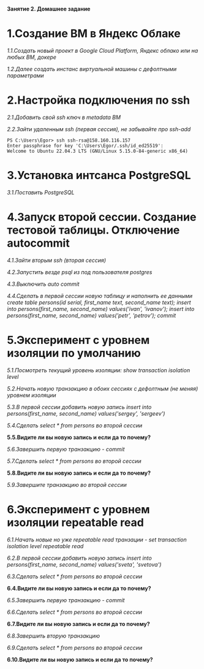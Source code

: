 **Занятие 2. Домашнее задание**
# 1.Создание ВМ в Яндекс Облаке
*1.1.Создать новый проект в Google Cloud Platform, Яндекс облако или на любых ВМ, докере*

*1.2.Далее создать инстанс виртуальной машины с дефолтными параметрами*

# 2.Настройка подключения по ssh
*2.1.Добавить свой ssh ключ в metadata ВМ*

*2.2.Зайти удаленным ssh (первая сессия), не забывайте про ssh-add*
```
PS C:\Users\Egor> ssh ssh-rsa@158.160.116.157
Enter passphrase for key 'C:\Users\Egor/.ssh/id_ed25519':
Welcome to Ubuntu 22.04.3 LTS (GNU/Linux 5.15.0-84-generic x86_64)
```
# 3.Установка интсанса PostgreSQL
*3.1.Поставить PostgreSQL*

# 4.Запуск второй сессии. Создание тестовой таблицы. Отключение autocommit
*4.1.Зайти вторым ssh (вторая сессия)*

*4.2.Запустить везде psql из под пользователя postgres*

*4.3.Выключить auto commit*

*4.4.Сделать в первой сессии новую таблицу и наполнить ее данными create table persons(id serial, first_name text, second_name text); insert into persons(first_name, second_name) values('ivan', 'ivanov'); insert into persons(first_name, second_name) values('petr', 'petrov'); commit*

# 5.Эксперимент с уровнем изоляции по умолчанию
*5.1.Посмотреть текущий уровень изоляции: show transaction isolation level*

*5.2.Начать новую транзакцию в обоих сессиях с дефолтным (не меняя) уровнем изоляции*

*5.3.В первой сессии добавить новую запись insert into persons(first_name, second_name) values('sergey', 'sergeev')*

*5.4.Cделать select * from persons во второй сессии*

**5.5.Видите ли вы новую запись и если да то почему?**

*5.6.Завершить первую транзакцию - commit*

*5.7.Cделать select * from persons во второй сессии*

**5.8.Видите ли вы новую запись и если да то почему?**

*5.9.Завершите транзакцию во второй сессии*

# 6.Эксперимент с уровнем изоляции repeatable read
*6.1.Начать новые но уже repeatable read транзации - set transaction isolation level repeatable read*

*6.2.В первой сессии добавить новую запись insert into persons(first_name, second_name) values('sveta', 'svetova')*

*6.3.Сделать select * from persons во второй сессии*

**6.4.Видите ли вы новую запись и если да то почему?**

*6.5.Завершить первую транзакцию - commit*

*6.6.Сделать select * from persons во второй сессии*

**6.7.Видите ли вы новую запись и если да то почему?**

*6.8.Завершить вторую транзакцию*

*6.9.Сделать select * from persons во второй сессии*

**6.10.Видите ли вы новую запись и если да то почему?**
